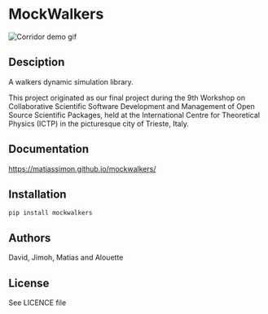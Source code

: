 # MockWalkers

![Corridor demo gif](https://github.com/matiassimon/mockwalkers/raw/develop/examples/corridor.gif)

## Desciption

A walkers dynamic simulation library.

This project originated as our final project during the 9th Workshop on Collaborative Scientific Software Development and Management of Open Source Scientific Packages, held at the International Centre for Theoretical Physics (ICTP) in the picturesque city of Trieste, Italy.

## Documentation

https://matiassimon.github.io/mockwalkers/

## Installation

```
pip install mockwalkers
```

## Authors

David, Jimoh, Matias and Alouette

## License

See LICENCE file